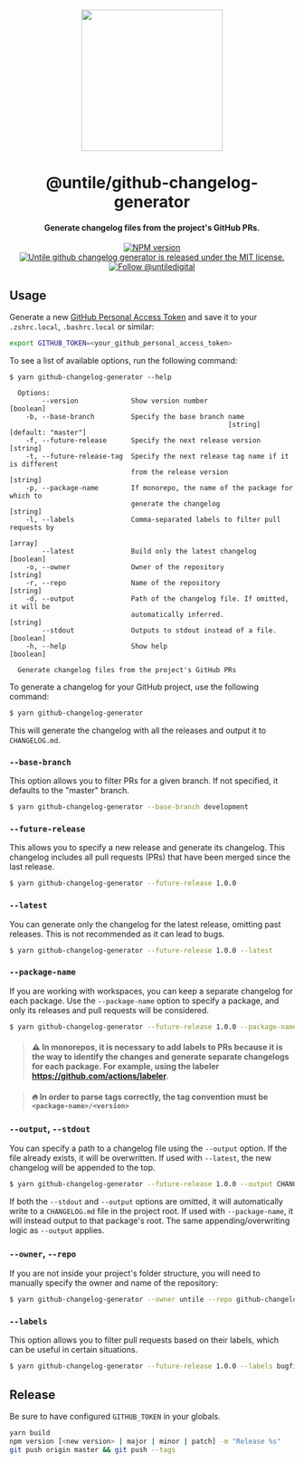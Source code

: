 <p align="center">
  <br><img width="250" src="https://untile.pt/logo.png" /><br>
</p>

<h1 align="center">
  @untile/github-changelog-generator
</h1>

<h4 align="center">
  Generate changelog files from the project's GitHub PRs.
</h4>

<p align="center">
  <a href="https://www.npmjs.com/package/@untile/github-changelog-generator">
    <img src="https://img.shields.io/npm/v/@untile/github-changelog-generator.svg?style=for-the-badge" alt="NPM version" />
  </a>
  <a href="https://github.com/untile/github-changelog-generator/blob/main/LICENSE">
    <img src="https://img.shields.io/badge/license-MIT-blue.svg?style=for-the-badge" alt="Untile github changelog generator is released under the MIT license." />
  </a>
  <a href="https://twitter.com/intent/follow?screen_name=untiledigital">
    <img src="https://img.shields.io/twitter/follow/untiledigital.svg?label=Follow%20@untiledigital&style=for-the-badge" alt="Follow @untiledigital" />
  </a>
</p>

## Usage

Generate a new [GitHub Personal Access Token](https://github.com/settings/tokens) and save it to your `.zshrc.local`, `.bashrc.local` or similar:

```sh
export GITHUB_TOKEN=<your_github_personal_access_token>
```

To see a list of available options, run the following command:

```
$ yarn github-changelog-generator --help

  Options:
        --version             Show version number                        [boolean]
    -b, --base-branch         Specify the base branch name
                                                      [string] [default: "master"]
    -f, --future-release      Specify the next release version            [string]
    -t, --future-release-tag  Specify the next release tag name if it is different
                              from the release version                    [string]
    -p, --package-name        If monorepo, the name of the package for which to
                              generate the changelog                      [string]
    -l, --labels              Comma-separated labels to filter pull requests by
                                                                           [array]
        --latest              Build only the latest changelog            [boolean]
    -o, --owner               Owner of the repository                     [string]
    -r, --repo                Name of the repository                      [string]
    -d, --output              Path of the changelog file. If omitted, it will be
                              automatically inferred.                     [string]
        --stdout              Outputs to stdout instead of a file.       [boolean]
    -h, --help                Show help                                  [boolean]

  Generate changelog files from the project's GitHub PRs
```

To generate a changelog for your GitHub project, use the following command:

```sh
$ yarn github-changelog-generator
```

This will generate the changelog with all the releases and output it to `CHANGELOG.md`.

### `--base-branch`
This option allows you to filter PRs for a given branch. If not specified, it defaults to the "master" branch.

```sh
$ yarn github-changelog-generator --base-branch development
```

### `--future-release`
This allows you to specify a new release and generate its changelog. This changelog includes all pull requests (PRs) that have been merged since the last release.

```sh
$ yarn github-changelog-generator --future-release 1.0.0
```

### `--latest`
You can generate only the changelog for the latest release, omitting past releases. This is not recommended as it can lead to bugs.

```sh
$ yarn github-changelog-generator --future-release 1.0.0 --latest
```

### `--package-name`
If you are working with workspaces, you can keep a separate changelog for each package. Use the `--package-name` option to specify a package, and only its releases and pull requests will be considered.

```sh
$ yarn github-changelog-generator --future-release 1.0.0 --package-name project-x
```

> #### ⚠️ In monorepos, it is necessary to add labels to PRs because it is the way to identify the changes and generate separate changelogs for each package. For example, using the labeler https://github.com/actions/labeler.

> #### 🔥 In order to parse tags correctly, the tag convention must be `<package-name>/<version>`

### `--output`, `--stdout`
You can specify a path to a changelog file using the `--output` option. If the file already exists, it will be overwritten. If used with `--latest`, the new changelog will be appended to the top.

```sh
$ yarn github-changelog-generator --future-release 1.0.0 --output CHANGELOG.md
```

If both the `--stdout` and `--output` options are omitted, it will automatically write to a `CHANGELOG.md` file in the project root. If used with `--package-name`, it will instead output to that package's root. The same appending/overwriting logic as `--output` applies.

### `--owner`, `--repo`
If you are not inside your project's folder structure, you will need to manually specify the owner and name of the repository:

```sh
$ yarn github-changelog-generator --owner untile --repo github-changelog-generator
```

### `--labels`
This option allows you to filter pull requests based on their labels, which can be useful in certain situations.

```sh
$ yarn github-changelog-generator --future-release 1.0.0 --labels bugfix,support
```

## Release

Be sure to have configured `GITHUB_TOKEN` in your globals.

```sh
yarn build
npm version [<new version> | major | minor | patch] -m "Release %s"
git push origin master && git push --tags
```
